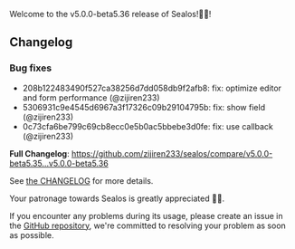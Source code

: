 Welcome to the v5.0.0-beta5.36 release of Sealos!🎉🎉!



## Changelog
### Bug fixes
* 208b122483490f527ca38256d7dd058db9f2afb8: fix: optimize editor and form performance (@zijiren233)
* 5306931c9e4545d6967a3f17326c09b29104795b: fix: show field (@zijiren233)
* 0c73cfa6be799c69cb8ecc0e5b0ac5bbebe3d0fe: fix: use callback (@zijiren233)

**Full Changelog**: https://github.com/zijiren233/sealos/compare/v5.0.0-beta5.35...v5.0.0-beta5.36

See [the CHANGELOG](https://github.com/zijiren233/sealos/blob/main/CHANGELOG/CHANGELOG.md) for more details.

Your patronage towards Sealos is greatly appreciated 🎉🎉.

If you encounter any problems during its usage, please create an issue in the [GitHub repository](https://github.com/zijiren233/sealos), we're committed to resolving your problem as soon as possible.
